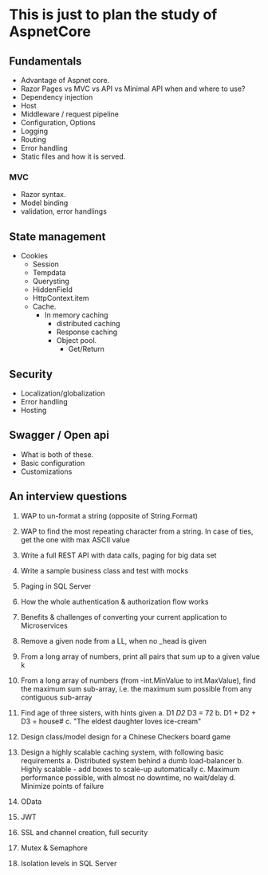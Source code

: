 # This is just to plan the study of AspnetCore

## Fundamentals

- Advantage of Aspnet core.
- Razor Pages vs MVC vs API vs Minimal API when and where to use?
- Dependency injection
- Host
- Middleware / request pipeline
- Configuration, Options
- Logging
- Routing
- Error handling
- Static files and how it is served.

### MVC

- Razor syntax.
- Model binding
- validation, error handlings

## State management

- Cookies
  - Session
  - Tempdata
  - Querysting
  - HiddenField
  - HttpContext.item
  - Cache.
    - In memory caching
      - distributed caching
      - Response caching
      - Object pool.
        - Get/Return

## Security

- Localization/globalization
- Error handling
- Hosting

## Swagger / Open api

- What is both of these.
- Basic configuration
- Customizations

## An interview questions

1. WAP to un-format a string (opposite of String.Format)
2. WAP to find the most repeating character from a string. In case of ties, get the one with max ASCII value
3. Write a full REST API with data calls, paging for big data set
4. Write a sample business class and test with mocks
5. Paging in SQL Server
6. How the whole authentication & authorization flow works
7. Benefits & challenges of converting your current application to Microservices

1. Remove a given node from a LL, when no _head is given
2. From a long array of numbers, print all pairs that sum up to a given value k
3. From a long array of numbers (from -int.MinValue to int.MaxValue), find the maximum sum sub-array, i.e. the maximum sum possible from any contiguous sub-array
4. Find age of three sisters, with hints given
  a. D1 *D2* D3 = 72
  b. D1 + D2 + D3 = house#
  c. "The eldest daughter loves ice-cream"

1. Design class/model design for a Chinese Checkers board game
2. Design a highly scalable caching system, with following basic requirements
  a. Distributed system behind a dumb load-balancer
  b. Highly scalable - add boxes to scale-up automatically
  c. Maximum performance possible, with almost no downtime, no wait/delay
  d. Minimize points of failure
3. OData
4. JWT
5. SSL and channel creation, full security
6. Mutex & Semaphore
7. Isolation levels in SQL Server
